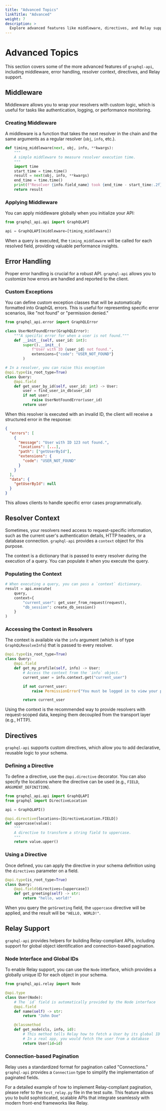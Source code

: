 ```yaml
---
title: "Advanced Topics"
linkTitle: "Advanced"
weight: 7
description: >
  Explore advanced features like middleware, directives, and Relay support
---
```


# Advanced Topics

This section covers some of the more advanced features of `graphql-api`, including middleware, error handling, resolver context, directives, and Relay support.

## Middleware

Middleware allows you to wrap your resolvers with custom logic, which is useful for tasks like authentication, logging, or performance monitoring.

### Creating Middleware

A middleware is a function that takes the next resolver in the chain and the same arguments as a regular resolver (`obj`, `info`, etc.).

```python
def timing_middleware(next, obj, info, **kwargs):
    """
    A simple middleware to measure resolver execution time.
    """
    import time
    start_time = time.time()
    result = next(obj, info, **kwargs)
    end_time = time.time()
    print(f"Resolver {info.field_name} took {end_time - start_time:.2f}s")
    return result
```

### Applying Middleware

You can apply middleware globally when you initialize your API:

```python
from graphql_api.api import GraphQLAPI

api = GraphQLAPI(middleware=[timing_middleware])
```

When a query is executed, the `timing_middleware` will be called for each resolved field, providing valuable performance insights.

## Error Handling

Proper error handling is crucial for a robust API. `graphql-api` allows you to customize how errors are handled and reported to the client.

### Custom Exceptions

You can define custom exception classes that will be automatically formatted into GraphQL errors. This is useful for representing specific error scenarios, like "not found" or "permission denied."

```python
from graphql_api.error import GraphQLError

class UserNotFoundError(GraphQLError):
    """A specific error for when a user is not found."""
    def __init__(self, user_id: int):
        super().__init__(
            f"User with ID {user_id} not found.",
            extensions={"code": "USER_NOT_FOUND"}
        )

# In a resolver, you can raise this exception
@api.type(is_root_type=True)
class Query:
    @api.field
    def get_user_by_id(self, user_id: int) -> User:
        user = find_user_in_db(user_id)
        if not user:
            raise UserNotFoundError(user_id)
        return user
```

When this resolver is executed with an invalid ID, the client will receive a structured error in the response:

```json
{
  "errors": [
    {
      "message": "User with ID 123 not found.",
      "locations": [...],
      "path": ["getUserById"],
      "extensions": {
        "code": "USER_NOT_FOUND"
      }
    }
  ],
  "data": {
    "getUserById": null
  }
}
```

This allows clients to handle specific error cases programmatically.

## Resolver Context

Sometimes, your resolvers need access to request-specific information, such as the current user's authentication details, HTTP headers, or a database connection. `graphql-api` provides a `context` object for this purpose.

The context is a dictionary that is passed to every resolver during the execution of a query. You can populate it when you execute the query.

### Populating the Context

```python
# When executing a query, you can pass a `context` dictionary.
result = api.execute(
    query,
    context={
        "current_user": get_user_from_request(request),
        "db_session": create_db_session()
    }
)
```

### Accessing the Context in Resolvers

The context is available via the `info` argument (which is of type `GraphQLResolveInfo`) that is passed to every resolver.

```python
@api.type(is_root_type=True)
class Query:
    @api.field
    def get_my_profile(self, info) -> User:
        # Access the context from the `info` object.
        current_user = info.context.get("current_user")

        if not current_user:
            raise PermissionError("You must be logged in to view your profile.")

        return current_user
```

Using the context is the recommended way to provide resolvers with request-scoped data, keeping them decoupled from the transport layer (e.g., HTTP).

## Directives

`graphql-api` supports custom directives, which allow you to add declarative, reusable logic to your schema.

### Defining a Directive

To define a directive, use the `@api.directive` decorator. You can also specify the locations where the directive can be used (e.g., `FIELD`, `ARGUMENT_DEFINITION`).

```python
from graphql_api.api import GraphQLAPI
from graphql import DirectiveLocation

api = GraphQLAPI()

@api.directive(locations=[DirectiveLocation.FIELD])
def uppercase(value):
    """
    A directive to transform a string field to uppercase.
    """
    return value.upper()
```

### Using a Directive

Once defined, you can apply the directive in your schema definition using the `directives` parameter on a field.

```python
@api.type(is_root_type=True)
class Query:
    @api.field(directives=[uppercase])
    def get_greeting(self) -> str:
        return "hello, world!"
```

When you query the `getGreeting` field, the `uppercase` directive will be applied, and the result will be `"HELLO, WORLD!"`.

## Relay Support

`graphql-api` provides helpers for building Relay-compliant APIs, including support for global object identification and connection-based pagination.

### Node Interface and Global IDs

To enable Relay support, you can use the `Node` interface, which provides a globally unique ID for each object in your schema.

```python
from graphql_api.relay import Node

@api.type
class User(Node):
    # The `id` field is automatically provided by the Node interface
    @api.field
    def name(self) -> str:
        return "John Doe"

    @classmethod
    def get_node(cls, info, id):
        # This method tells Relay how to fetch a User by its global ID
        # In a real app, you would fetch the user from a database
        return User(id=id)
```

### Connection-based Pagination

Relay uses a standardized format for pagination called "Connections." `graphql-api` provides a `Connection` type to simplify the implementation of paginated fields.

For a detailed example of how to implement Relay-compliant pagination, please refer to the `test_relay.py` file in the test suite. This feature allows you to build sophisticated, scalable APIs that integrate seamlessly with modern front-end frameworks like Relay.